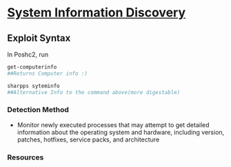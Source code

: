 # [System Information Discovery](https://attack.mitre.org/techniques/T1082/)

## Exploit Syntax
In Poshc2, run
```sh
get-computerinfo 
##Returns Computer info :)

sharpps syteminfo 
##Alternative Info to the command above(more digestable)
```

### Detection Method
* Monitor newly executed processes that may attempt to get detailed information about the operating system and hardware, including version, patches, hotfixes, service packs, and architecture

### Resources
